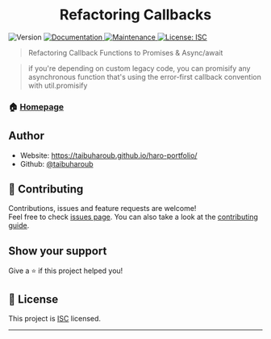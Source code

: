 <h1 align="center">Refactoring Callbacks </h1>
<p>
  <img alt="Version" src="https://img.shields.io/badge/version-1.0.0-blue.svg?cacheSeconds=2592000" />
  <a href="https://github.com/taibuharoub/refactoring-callback#readme" target="_blank">
    <img alt="Documentation" src="https://img.shields.io/badge/documentation-yes-brightgreen.svg" />
  </a>
  <a href="https://github.com/taibuharoub/refactoring-callback/graphs/commit-activity" target="_blank">
    <img alt="Maintenance" src="https://img.shields.io/badge/Maintained%3F-yes-green.svg" />
  </a>
  <a href="https://github.com/taibuharoub/refactoring-callback/blob/master/LICENSE" target="_blank">
    <img alt="License: ISC" src="https://img.shields.io/github/license/taibuharoub/refactoring-callback" />
  </a>
</p>

> Refactoring Callback Functions to Promises &amp; Async/await

> if you're depending on custom legacy code, you can promisify any asynchronous function that's using the error-first callback convention with util.promisify

### 🏠 [Homepage](https://github.com/taibuharoub/refactoring-callback#readme)

## Author

* Website: https://taibuharoub.github.io/haro-portfolio/
* Github: [@taibuharoub](https://github.com/taibuharoub)

## 🤝 Contributing

Contributions, issues and feature requests are welcome!<br />Feel free to check [issues page](https://github.com/taibuharoub/refactoring-callback/issues). You can also take a look at the [contributing guide](https://github.com/taibuharoub/refactoring-callback/blob/master/CONTRIBUTING.md).

## Show your support

Give a ⭐️ if this project helped you!

## 📝 License

This project is [ISC](https://github.com/taibuharoub/refactoring-callback/blob/master/LICENSE) licensed.

***
